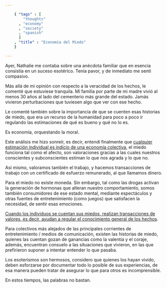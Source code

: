 ```yaml
--- 

    { "tags" : [
        "thoughts"
      , "economy"
      , "society"
      , "spanish"
      ]
    , "title" : "Economía del Miedo"
    }

--- 
```



Ayer, Nathalie me contaba sobre
una anécdota familiar que en esencia consistía
en un suceso esotérico. Tenía pavor, y de
inmediato me sentí compasivo.

Más allá de mi opinión con respecto a la
veracidad de los hechos, le comenté que estuviese
tranquila. Mi familia por parte de mi madre
vivió al menos 30 años al lado del
cementerio más grande del estado.
Jamás vivieron perturbaciones
que tuviesen algo que ver con ese hecho.

Le comenté también sobre la importancia
de que se cuenten esas historias de miedo,
que era un recurso de la humanidad para
poco a poco ir regulando las estimaciones
de qué es bueno y qué no lo es.

Es economía, orquestando la moral.

Este análisis me hizo sonreír,
es decir, entendí finalmente que
[cualquier estimación individual es indicio
de una economía colectiva](https://twitter.com/sadasant/status/244276954960916480),
el miedo funciona tal como el afecto,
son valoraciones gracias a las cuales
nuestros conscientes y subconscientes
estiman lo que nos agrada y lo que no.

Así mismo, valoramos también el trabajo,
y hacemos transacciones de trabajo con
un certificado de esfuerzo remunerado,
al que llamamos dinero.

Para el miedo no existe moneda.
Sin embargo, tal como las drogas activan
la generación de hormonas que alteran
nuestro comportamiento, somos también consumidores
de ese estado mental, mediante espectáculos
y otras fuentes de entretenimiento (como juegos)
que satisfacen la necesidad, de sentir esas emociones.

[Cuando los individuos se cuentan sus miedos,
realizan transacciones de valores, es decir,
ayudan a regular el conocimiento general
de los hechos](https://twitter.com/sadasant/status/244277307617996801).

Para colectivos más alejados de las principales
corrientes de entretenimiento / medios de comunicación,
existen las historias de miedo, quienes las cuentan
gozan de ganancias como la valentía y el coraje,
además, encuentran consuelo a las situaciones
que vivieron, en las que prefirieron suponer
a intentar entender lo que pasaba.

Los esoterismos son hermosos,
considero que quienes los hayan vivido,
deben esforzarse por documentar todo lo posible
de sus experiencias, de esa manera pueden
tratar de asegurar lo que para otros
es incomprensible.

En estos tiempos, las palabras no bastan.

